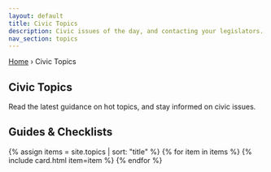 ```yaml
---
layout: default
title: Civic Topics
description: Civic issues of the day, and contacting your legislators.
nav_section: topics
---
```


<section class="hero">
  <div class="container">
    <nav class="breadcrumbs" aria-label="Breadcrumb">
      <a href="{{ site.baseurl }}/">Home</a> › <span>Civic Topics</span>
    </nav>
    <h1>Civic Topics</h1>
    <p>Read the latest guidance on hot topics, and stay informed on civic issues.</p>
  </div>
</section>

<section>
  <div class="container">
    <h2>Guides & Checklists</h2>
    <div class="grid">
      {% assign items = site.topics | sort: "title" %}
      {% for item in items %}
        {% include card.html item=item %}
      {% endfor %}
    </div>
  </div>
</section>
